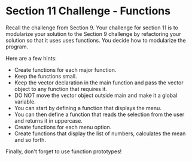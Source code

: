 # Section 11 Challenge - Functions

Recall the challenge from Section 9. Your challenge for section 11 is to modularize your solution to the Section 9 challenge by refactoring your solution so that it uses uses functions. You decide how to modularize the program.
    
Here are a few hints:
  - Create functions for each major function.
  - Keep the functions small.
  - Keep the vector declaration in the main function and pass the vector object to any function that requires it.
  - DO NOT move the vector object outside main and make it a global variable.
  - You can start by defining a function that displays the menu.
  - You can then define a function that reads the selection from the user and returns it in uppercase.
  - Create functions for each menu option.
  - Create functions that display the list of numbers, calculates the mean and so forth.
    
Finally,  don't forget to use function prototypes!